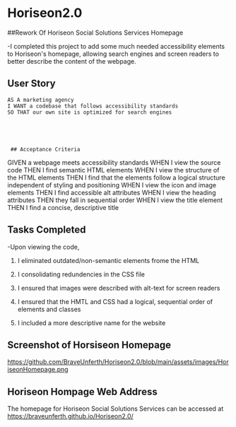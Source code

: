 # Horiseon2.0

##Rework Of Horiseon Social Solutions Services Homepage

-I completed this project to add some much needed accessibility elements to Horiseon's homepage, allowing search engines and screen readers
to better describe the content of the webpage.



## User Story

```
AS A marketing agency
I WANT a codebase that follows accessibility standards
SO THAT our own site is optimized for search engines





 ## Acceptance Criteria

```
GIVEN a webpage meets accessibility standards
WHEN I view the source code
THEN I find semantic HTML elements
WHEN I view the structure of the HTML elements
THEN I find that the elements follow a logical structure independent of styling and positioning
WHEN I view the icon and image elements
THEN I find accessible alt attributes
WHEN I view the heading attributes
THEN they fall in sequential order
WHEN I view the title element
THEN I find a concise, descriptive title






## Tasks Completed

-Upon viewing the code, 

1. I eliminated outdated/non-semantic elements frome the HTML

2. I consolidating redundencies in the CSS file

3. I ensured that images were described with alt-text for screen readers

4.  I ensured that the HMTL and CSS had a logical, sequential order of elements and classes

5. I included a more descriptive name for the website



## Screenshot of Horsiseon Homepage

https://github.com/BraveUnferth/Horiseon2.0/blob/main/assets/images/HoriseonHomepage.png

## Horiseon Hompage Web Address

The homepage for Horiseon Social Solutions Services can be accessed at https://braveunferth.github.io/Horiseon2.0/





